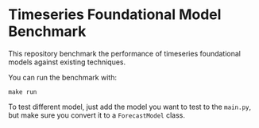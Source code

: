 # Timeseries Foundational Model Benchmark

This repository benchmark the performance of timeseries foundational models
against existing techniques.

You can run the benchmark with:
```
make run
```

To test different model, just add the model you want to test to the `main.py`,
but make sure you convert it to a `ForecastModel` class.
